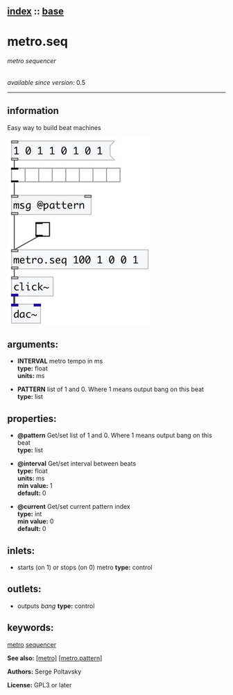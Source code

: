 [index](index.html) :: [base](category_base.html)
---

# metro.seq

###### metro sequencer

*available since version:* 0.5

---


## information
Easy way to build beat machines



[![example](../examples/img/metro.seq.jpg)](../examples/pd/metro.seq.pd)



## arguments:

* **INTERVAL**
metro tempo in ms<br>
__type:__ float<br>
__units:__ ms<br>

* **PATTERN**
list of 1 and 0. Where 1 means output bang on this beat<br>
__type:__ list<br>





## properties:

* **@pattern** 
Get/set list of 1 and 0. Where 1 means output bang on this beat<br>
__type:__ list<br>

* **@interval** 
Get/set interval between beats<br>
__type:__ float<br>
__units:__ ms<br>
__min value:__ 1<br>
__default:__ 0<br>

* **@current** 
Get/set current pattern index<br>
__type:__ int<br>
__min value:__ 0<br>
__default:__ 0<br>



## inlets:

* starts (on 1) or stops (on 0) metro 
__type:__ control<br>



## outlets:

* outputs *bang*
__type:__ control<br>



## keywords:

[metro](keywords/metro.html)
[sequencer](keywords/sequencer.html)



**See also:**
[\[metro\]](metro.html)
[\[metro.pattern\]](metro.pattern.html)




**Authors:** Serge Poltavsky




**License:** GPL3 or later





